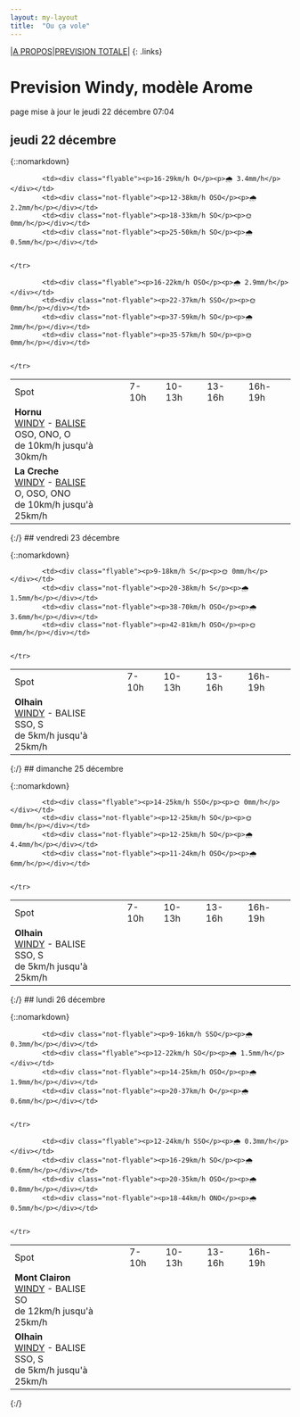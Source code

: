 ```yaml
---
layout: my-layout
title:  "Ou ça vole"
---
```


|[A PROPOS](about)|[PREVISION TOTALE](all)|
{: .links}

# Prevision Windy, modèle Arome
page mise à jour le jeudi 22 décembre 07:04



## jeudi 22 décembre

{::nomarkdown}
<table>
  <tbody>
    <tr>
      <td>Spot</td>
      <td>7-10h</td>
      <td>10-13h</td>
      <td>13-16h</td>
      <td>16h-19h</td>
    </tr>
<tr>
        <td><strong>Hornu</strong>  <br><a href="https://windy.com/50.424/3.819?50.024,3.818,8,m:e3daghw">WINDY</a> - <span class=""><a href="https://balisemeteo.com/balise_histo.php?idBalise=5040">BALISE</a> </span><br> <span class="vent-favorable">OSO, ONO, O</span><br><span class="force-vent">de 10km/h jusqu'à 30km/h</span> </td>
        
            <td><div class="flyable"><p>16-29km/h O</p><p>🌧 3.4mm/h</p></div></td>
            <td><div class="not-flyable"><p>12-38km/h OSO</p><p>🌧 2.2mm/h</p></div></td>
            <td><div class="not-flyable"><p>18-33km/h SO</p><p>🌞 0mm/h</p></div></td>
            <td><div class="not-flyable"><p>25-50km/h SO</p><p>🌧 0.5mm/h</p></div></td>
            
        
    </tr>
<tr>
        <td><strong>La Creche</strong>  <br><a href="https://windy.com/50.751/1.606?50.352,1.604,8,m:e3KagdP">WINDY</a> - <span class=""><a href="https://www.meteociel.fr/temps-reel/obs_villes.php?code2=7004">BALISE</a> </span><br> <span class="vent-favorable">O, OSO, ONO</span><br><span class="force-vent">de 10km/h jusqu'à 25km/h</span> </td>
        
            <td><div class="flyable"><p>16-22km/h OSO</p><p>🌧 2.9mm/h</p></div></td>
            <td><div class="not-flyable"><p>22-37km/h SSO</p><p>🌞 0mm/h</p></div></td>
            <td><div class="not-flyable"><p>37-59km/h SO</p><p>🌧 2mm/h</p></div></td>
            <td><div class="not-flyable"><p>35-57km/h SO</p><p>🌞 0mm/h</p></div></td>
            
        
    </tr>

</tbody>
</table>
{:/}
## vendredi 23 décembre

{::nomarkdown}
<table>
  <tbody>
    <tr>
      <td>Spot</td>
      <td>7-10h</td>
      <td>10-13h</td>
      <td>13-16h</td>
      <td>16h-19h</td>
    </tr>
<tr>
        <td><strong>Olhain</strong>  <br><a href="https://windy.com/50.434/2.586?50.031,2.587,8,m:e3eagft">WINDY</a> - <span class="no-balise"> BALISE </span><br> <span class="vent-favorable">SSO, S</span><br><span class="force-vent">de 5km/h jusqu'à 25km/h</span> </td>
        
            <td><div class="flyable"><p>9-18km/h S</p><p>🌞 0mm/h</p></div></td>
            <td><div class="not-flyable"><p>20-38km/h S</p><p>🌧 1.5mm/h</p></div></td>
            <td><div class="not-flyable"><p>38-70km/h OSO</p><p>🌧 3.6mm/h</p></div></td>
            <td><div class="not-flyable"><p>42-81km/h OSO</p><p>🌞 0mm/h</p></div></td>
            
        
    </tr>

</tbody>
</table>
{:/}
## dimanche 25 décembre

{::nomarkdown}
<table>
  <tbody>
    <tr>
      <td>Spot</td>
      <td>7-10h</td>
      <td>10-13h</td>
      <td>13-16h</td>
      <td>16h-19h</td>
    </tr>
<tr>
        <td><strong>Olhain</strong>  <br><a href="https://windy.com/50.434/2.586?50.031,2.587,8,m:e3eagft">WINDY</a> - <span class="no-balise"> BALISE </span><br> <span class="vent-favorable">SSO, S</span><br><span class="force-vent">de 5km/h jusqu'à 25km/h</span> </td>
        
            <td><div class="flyable"><p>14-25km/h SSO</p><p>🌞 0mm/h</p></div></td>
            <td><div class="not-flyable"><p>12-25km/h SO</p><p>🌞 0mm/h</p></div></td>
            <td><div class="not-flyable"><p>12-25km/h SO</p><p>🌧 4.4mm/h</p></div></td>
            <td><div class="not-flyable"><p>11-24km/h OSO</p><p>🌧 6mm/h</p></div></td>
            
        
    </tr>

</tbody>
</table>
{:/}
## lundi 26 décembre

{::nomarkdown}
<table>
  <tbody>
    <tr>
      <td>Spot</td>
      <td>7-10h</td>
      <td>10-13h</td>
      <td>13-16h</td>
      <td>16h-19h</td>
    </tr>
<tr>
        <td><strong>Mont Clairon</strong>  <br><a href="https://windy.com/49.919/2.729?49.515,2.730,8,m:e2magfH">WINDY</a> - <span class="no-balise"> BALISE </span><br> <span class="vent-favorable">SO</span><br><span class="force-vent">de 12km/h jusqu'à 25km/h</span> </td>
        
            <td><div class="not-flyable"><p>9-16km/h SSO</p><p>🌧 0.3mm/h</p></div></td>
            <td><div class="flyable"><p>12-22km/h SO</p><p>🌧 1.5mm/h</p></div></td>
            <td><div class="not-flyable"><p>14-25km/h OSO</p><p>🌧 1.9mm/h</p></div></td>
            <td><div class="not-flyable"><p>20-37km/h O</p><p>🌧 0.6mm/h</p></div></td>
            
        
    </tr>
<tr>
        <td><strong>Olhain</strong>  <br><a href="https://windy.com/50.434/2.586?50.031,2.587,8,m:e3eagft">WINDY</a> - <span class="no-balise"> BALISE </span><br> <span class="vent-favorable">SSO, S</span><br><span class="force-vent">de 5km/h jusqu'à 25km/h</span> </td>
        
            <td><div class="flyable"><p>12-24km/h SSO</p><p>🌧 0.3mm/h</p></div></td>
            <td><div class="not-flyable"><p>16-29km/h SO</p><p>🌧 0.6mm/h</p></div></td>
            <td><div class="not-flyable"><p>20-35km/h OSO</p><p>🌧 0.8mm/h</p></div></td>
            <td><div class="not-flyable"><p>18-44km/h ONO</p><p>🌧 0.5mm/h</p></div></td>
            
        
    </tr>

</tbody>
</table>
{:/}
